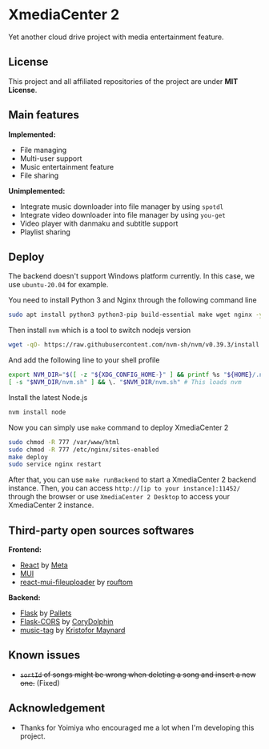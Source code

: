 # XmediaCenter 2

Yet another cloud drive project with media entertainment feature.

## License

This project and all affiliated repositories of the project are under **MIT License**.

## Main features

**Implemented:**
- File managing
- Multi-user support
- Music entertainment feature
- File sharing

**Unimplemented:**
- Integrate music downloader into file manager by using `spotdl`
- Integrate video downloader into file manager by using `you-get`
- Video player with danmaku and subtitle support
- Playlist sharing

## Deploy

The backend doesn't support Windows platform currently. In this case, we use `ubuntu-20.04` for example.

You need to install Python 3 and Nginx through the following command line

```sh
sudo apt install python3 python3-pip build-essential make wget nginx -y
```

Then install `nvm` which is a tool to switch nodejs version

```sh
wget -qO- https://raw.githubusercontent.com/nvm-sh/nvm/v0.39.3/install.sh | bash
```

And add the following line to your shell profile

```sh
export NVM_DIR="$([ -z "${XDG_CONFIG_HOME-}" ] && printf %s "${HOME}/.nvm" || printf %s "${XDG_CONFIG_HOME}/nvm")"
[ -s "$NVM_DIR/nvm.sh" ] && \. "$NVM_DIR/nvm.sh" # This loads nvm
```

Install the latest Node.js 

```sh
nvm install node
```

Now you can simply use `make` command to deploy XmediaCenter 2

```sh
sudo chmod -R 777 /var/www/html
sudo chmod -R 777 /etc/nginx/sites-enabled
make deploy
sudo service nginx restart
```

After that, you can use `make runBackend` to start a XmediaCenter 2 backend instance. Then, you can access `http://[ip to your instance]:11452/` through the browser or use `XmediaCenter 2 Desktop` to access your XmediaCenter 2 instance.

## Third-party open sources softwares

**Frontend:**
- [React](https://github.com/facebook/react) by [Meta](https://github.com/facebook)
- [MUI](https://github.com/mui/material-ui)
- [react-mui-fileuploader](https://github.com/rouftom/react-mui-fileuploader) by [rouftom](https://github.com/rouftom)

**Backend:**
- [Flask](https://github.com/pallets/flask) by [Pallets](https://github.com/pallets)
- [Flask-CORS](https://github.com/CoryDolphin/flask-cors) by [CoryDolphin](https://github.com/CoryDolphin)
- [music-tag](https://pypi.org/project/music-tag/) by [Kristofor Maynard](mailto:kristofor.maynard@gmail.com)

## Known issues

- <s>`sortId` of songs might be wrong when deleting a song and insert a new one.</s> (Fixed)

## Acknowledgement

- Thanks for Yoimiya who encouraged me a lot when I'm developing this project.